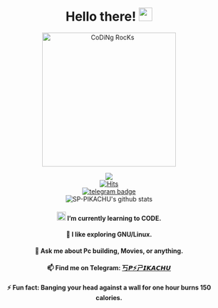<div align="center" width="50">
 
# Hello there! <img src="https://github.com/TheDudeThatCode/TheDudeThatCode/blob/master/Assets/wave.gif?raw=true" width="30px"> <br>

<img src="https://cdn.dribbble.com/users/1162077/screenshots/3848914/programmer.gif" alt="CoDiNg RocKs"  width="300"/>

<!--https://media2.giphy.com/media/M9kgjEsLG6LMbYC9dl/giphy.gif -->

![](https://komarev.com/ghpvc/?username=SP-PIKACHU&style=flat&color=orange&label=PROFILE+VIEWS)<br>
[![Hits](https://hits.seeyoufarm.com/api/count/incr/badge.svg?url=https%3A%2F%2Fgithub.com%2FSP-PIKACHU&count_bg=%2379C83D&title_bg=%23555555&icon=mediafire.svg&icon_color=%23E7E7E7&title=HITS&edge_flat=false)](https://hits.seeyoufarm.com)<br>
[![telegram badge](https://img.shields.io/badge/SP--PIKACHU-grey?style=flat&logo=telegram)](https://t.me/pik0chu007)<br>
![SP-PIKACHU's github stats](https://github-readme-stats.vercel.app/api?username=SP-PIKACHU&bg_color=30,e96443,904e95&title_color=fff&text_color=fff&icon_color=f2f2f2)



####  <img alt="GIF" src="https://github.com/TheDudeThatCode/TheDudeThatCode/blob/master/Assets/Developer.gif" width="20vw" /> I’m currently learning to **CODE**. <br>
####  🔭 I like exploring GNU/Linux. <br>
####  💬 Ask me about Pc building, Movies, or anything. <br>
####  📫 Find me on Telegram: [丂𝙋⚡ㄕ𝙄𝙆𝘼𝘾𝙃𝙐](https://t.me/pik0chu007)<br>
####  ⚡ Fun fact: Banging your head against a wall for one hour burns **150** calories.<br>

</div>
